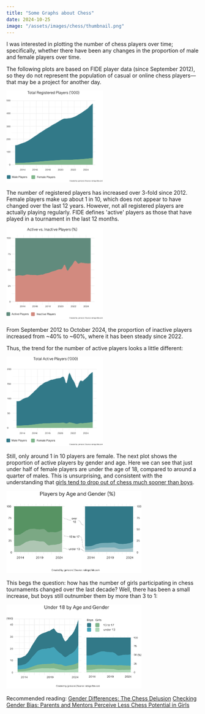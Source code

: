 ```yaml
---
title: "Some Graphs about Chess"
date: 2024-10-25
image: "/assets/images/chess/thumbnail.png"
---
```


I was interested in plotting the number of chess players over time; specifically, whether there have been any changes in the proportion of male and female players over time. 

The following plots are based on FIDE player data (since September 2012), so they do not represent the population of casual or online chess players—that may be a project for another day.

<img src="/assets/images/chess/totals_plot.png" width="50%" alt="Plot of Total Registered Players">

The number of registered players has increased over 3-fold since 2012. Female players make up about 1 in 10, which does not appear to have changed over the last 12 years. However, not all registered players are actually playing regularly. 
FIDE defines 'active' players as those that have played in a tournament in the last 12 months.

<img src="/assets/images/chess/active_plot.png" width="50%" alt="Plot of Active Players">

From September 2012 to October 2024, the proportion of inactive players increased from ~40% to ~60%, where it has been steady since 2022.

Thus, the trend for the number of active players looks a little different:

<img src="/assets/images/chess/totals_active_plot.png" width="50%" alt="Active Players by Gender">

Still, only around 1 in 10 players are female. The next plot shows the proportion of active players by gender and age. Here we can see that just under half of female players are under the age of 18, compared to around a quarter of males. This is unsurprising, and consistent with the understanding that [girls tend to drop out of chess much sooner than boys](https://www.fide.com/docs/presentations/2022%20FIDE%20Exchange%20Forum%20-%20Smerdon.pdf).

<img src="/assets/images/chess/proportion_plots_mf.png" width="70%" alt="Active Players by Gender">

This begs the question: how has the number of girls participating in chess tournaments changed over the last decade? Well, there has been a small increase, but boys still outnumber them by more than 3 to 1:

<img src="/assets/images/chess/under_18_plots.png" width="70%" alt="Active Players by Gender">

Recommended reading:
[Gender Differences: The Chess Delusion](https://www.journalofexpertise.org/articles/volume6_issue1/JoE_6_1_Chassy.pdf)
[Checking Gender Bias: Parents and Mentors Perceive Less Chess
Potential in Girls](https://www.cns.nyu.edu/malab/static/files/publications/2023_Arnold_Bailey_Ma_Shahade_Cimpian.pdf)